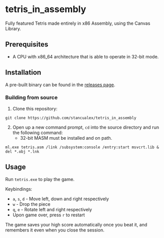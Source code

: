 # tetris_in_assembly

Fully featured Tetris made entirely in x86 Assembly, using the Canvas Library.

## Prerequisites

- A CPU with x86_64 architecture that is able to operate in 32-bit mode.

## Installation

A pre-built binary can be found in the [releases page](https://github.com/stancualex/tetris_in_assembly/releases/tag/v0.1.0).

### Building from source

1. Clone this repository:

```
git clone https://github.com/stancualex/tetris_in_assembly
```

2. Open up a new command prompt, `cd` into the source directory and run the following command:
    - 32-bit MASM must be installed and on path.

```
ml.exe tetris.asm /link /subsystem:console /entry:start msvcrt.lib & del *.obj *.lnk
```

## Usage

Run `tetris.exe` to play the game.

Keybindings:

- `a`, `s`, `d` - Move left, down and right respectively
- `w` - Drop the piece
- `q`, `e` - Rotate left and right respectively
- Upon game over, press `r` to restart

The game saves your high score automatically once you beat it, and remembers it even when you close the session.

